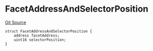 # FacetAddressAndSelectorPosition
[Git Source](https://github.com/thrackle-io/tron/blob/f0b9409d0746d035136fce54b3907220cf162a23/src/protocol/economic/ruleProcessor/RuleProcessorDiamondLib.sol)


```solidity
struct FacetAddressAndSelectorPosition {
    address facetAddress;
    uint16 selectorPosition;
}
```

